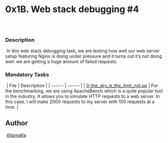 # 0x1B. Web stack debugging #4

## 
​
### Description
​
In this web stack debugging task, we are testing how well our web server setup featuring Nginx is doing under pressure and it turns out it’s not doing well: we are getting a huge amount of failed requests.
​
### Mandatory Tasks
​
| File | Description |
| ------ | ------ |
| [0-the_sky_is_the_limit_not.pp](0-the_sky_is_the_limit_not.pp) | For the benchmarking, we are using ApacheBench which is a quite popular tool in the industry. It allows you to simulate HTTP requests to a web server. In this case, I will make 2000 requests to my server with 100 requests at a time. |


## Author
​
[@lama6a](@lama6a)